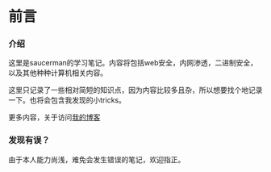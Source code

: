 # 前言

### 介绍

这里是saucerman的学习笔记。内容将包括web安全，内网渗透，二进制安全，以及其他种种计算机相关内容。

这里只记录了一些相对简短的知识点，因为内容比较多且杂，所以想要找个地记录一下。也将会包含我发现的小tricks。

更多内容，关于访问[我的博客](https://saucer-man.com)



### 发现有误？

由于本人能力尚浅，难免会发生错误的笔记，欢迎指正。

